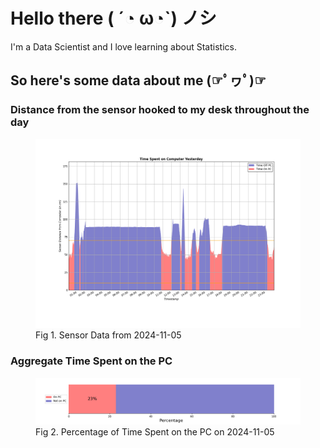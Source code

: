 
# Hello there ( ´◔ ω◔`) ノシ

I'm a Data Scientist and I love learning about Statistics.

## So here's some data about me (☞ﾟヮﾟ)☞


### Distance from the sensor hooked to my desk throughout the day
<figure>
  <picture>
    <source media="(prefers-color-scheme: dark)" srcset="Pi/readme/graphs/lineplot/dark-plot-2024-11-05.png">
    <source media="(prefers-color-scheme: light)" srcset="Pi/readme/graphs/lineplot/light-plot-2024-11-05.png">
    <img alt="Shows a black logo in light color mode and a white one in dark color mode." src="Pi/readme/graphs/lineplot/light-plot-2024-11-05.png">
  </picture>
  <figcaption>Fig 1. Sensor Data from 2024-11-05</figcaption>
</figure>



### Aggregate Time Spent on the PC
<figure>
  <picture>
    <source media="(prefers-color-scheme: dark)" srcset="Pi/readme/graphs/barplot/dark-plot-2024-11-05.png">
    <source media="(prefers-color-scheme: light)" srcset="Pi/readme/graphs/barplot/light-plot-2024-11-05.png">
    <img alt="Shows a black logo in light color mode and a white one in dark color mode." src="Pi/readme/graphs/barplot/light-plot-2024-11-05.png">
  </picture>
  <figcaption>Fig 2. Percentage of Time Spent on the PC on 2024-11-05</figcaption>
</figure>
